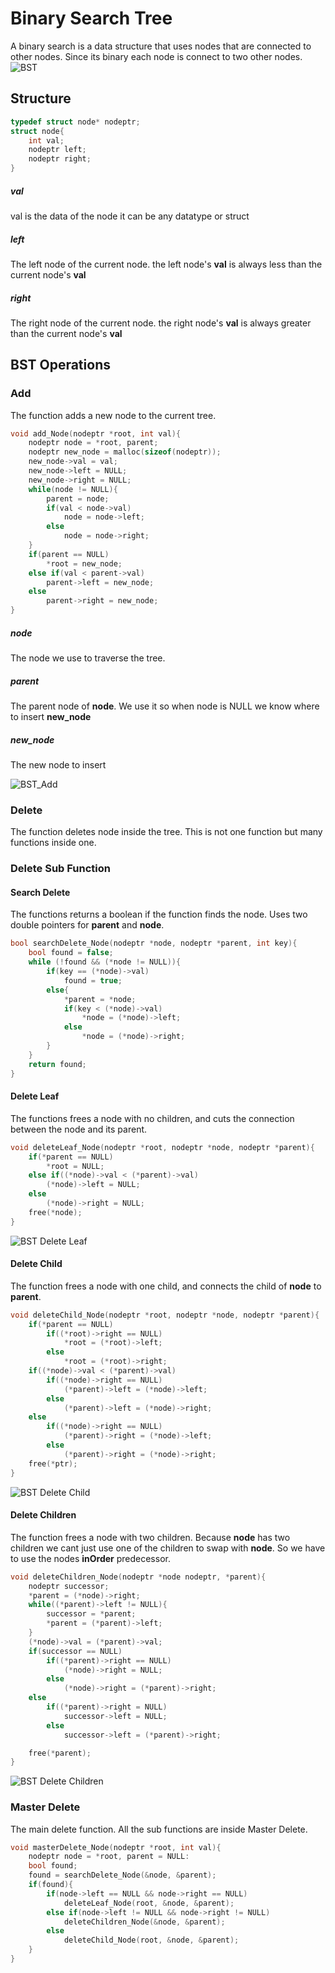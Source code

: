 # Binary Search Tree
A binary search is a data structure that uses nodes that are connected to other nodes.
Since its binary each node is connect to two other nodes.
<br>
![BST](Images/BST.png)

## Structure
```c
typedef struct node* nodeptr;
struct node{
    int val;
    nodeptr left;
    nodeptr right;
}
```

##### val
val is the data of the node it can be any datatype or struct
##### left
The left node of the current node. the left node's **val** is always less than the current node's **val**
##### right
The right node of the current node. the right node's **val** is always greater than the current node's **val**

## BST Operations
### Add
The function adds a new node to the current tree.
```c
void add_Node(nodeptr *root, int val){
    nodeptr node = *root, parent;
    nodeptr new_node = malloc(sizeof(nodeptr));
    new_node->val = val;
    new_node->left = NULL;
    new_node->right = NULL;
    while(node != NULL){
        parent = node;
        if(val < node->val)
            node = node->left;
        else
            node = node->right;
    }
    if(parent == NULL)
        *root = new_node;
    else if(val < parent->val)
        parent->left = new_node;
    else
        parent->right = new_node;
}
```
##### node
The node we use to traverse the tree.
##### parent
The parent node of **node**. We use it so when node is NULL we know where to insert **new_node**
##### new_node
The new node to insert

![BST_Add](Images/BST_Add.gif)
### Delete
The function deletes node inside the tree.
This is not one function but many functions inside one.
### Delete Sub Function
#### Search Delete
The functions returns a boolean if the function finds the node.
Uses two double pointers for **parent** and **node**.
```c
bool searchDelete_Node(nodeptr *node, nodeptr *parent, int key){
    bool found = false;
    while (!found && (*node != NULL)){
        if(key == (*node)->val)
            found = true;
        else{
            *parent = *node;
            if(key < (*node)->val)
                *node = (*node)->left;
            else
                *node = (*node)->right;
        }
    }
    return found;
}
```
#### Delete Leaf
The functions frees a node with no children, 
and cuts the connection between the node and its parent.
```c
void deleteLeaf_Node(nodeptr *root, nodeptr *node, nodeptr *parent){
    if(*parent == NULL)
        *root = NULL;
    else if((*node)->val < (*parent)->val)
        (*node)->left = NULL;
    else
        (*node)->right = NULL;
    free(*node);
}
```
![BST Delete Leaf](Images/BST_DelLeaf.gif)

#### Delete Child
The function frees a node with one child,
and connects the child of **node** to **parent**.
```c
void deleteChild_Node(nodeptr *root, nodeptr *node, nodeptr *parent){
    if(*parent == NULL)
        if((*root)->right == NULL)
            *root = (*root)->left;
        else
            *root = (*root)->right;
    if((*node)->val < (*parent)->val)
        if((*node)->right == NULL)
            (*parent)->left = (*node)->left;
        else
            (*parent)->left = (*node)->right;
    else
        if((*node)->right == NULL)
            (*parent)->right = (*node)->left;
        else
            (*parent)->right = (*node)->right;
    free(*ptr);
}
```
![BST Delete Child](Images/BST_DelChild.gif)
#### Delete Children
The function frees a node with two children.
Because **node** has two children we cant just use one of the children to swap with **node**.
So we have to use the nodes **inOrder** predecessor.

```c
void deleteChildren_Node(nodeptr *node nodeptr, *parent){
    nodeptr successor;
    *parent = (*node)->right;
    while((*parent)->left != NULL){
        successor = *parent;
        *parent = (*parent)->left;
    }
    (*node)->val = (*parent)->val;
    if(successor == NULL)
        if((*parent)->right == NULL)
            (*node)->right = NULL;
        else
            (*node)->right = (*parent)->right;
    else
        if((*parent)->right = NULL)
            successor->left = NULL;
        else
            successor->left = (*parent)->right;

    free(*parent);
}
```

![BST Delete Children](Images/BST_DelChildren.gif)

### Master Delete
The main delete function. All the sub functions are inside Master Delete.
```c
void masterDelete_Node(nodeptr *root, int val){
    nodeptr node = *root, parent = NULL:
    bool found;
    found = searchDelete_Node(&node, &parent);
    if(found){
        if(node->left == NULL && node->right == NULL)
            deleteLeaf_Node(root, &node, &parent);
        else if(node->left != NULL && node->right != NULL)
            deleteChildren_Node(&node, &parent);
        else
            deleteChild_Node(root, &node, &parent);
    }
}
```
